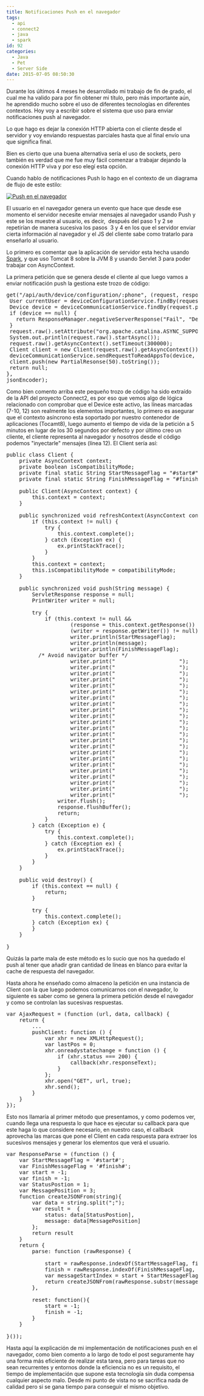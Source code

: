 ```yaml
---
title: Notificaciones Push en el navegador
tags:
  - api
  - connect2
  - java
  - spark
id: 92
categories:
  - Java
  - Pet
  - Server Side
date: 2015-07-05 08:50:30
---
```


Durante los últimos 4 meses he desarrollado mi trabajo de fin de grado, el cual me ha valido para por fin obtener mi título, pero más importante aún, he aprendido mucho sobre el uso de diferentes tecnologías en diferentes contextos. Hoy voy a escribir sobre el sistema que uso para enviar notificaciones push al navegador.

<!-- more -->

Lo que hago es dejar la conexión HTTP abierta con el cliente desde el servidor y voy enviando respuestas parciales hasta que al final envío una que significa final.

Bien es cierto que una buena alternativa sería el uso de sockets, pero también es verdad que me fue muy fácil comenzar a trabajar dejando la conexión HTTP viva y por eso elegí esta opción.

Cuando hablo de notificaciones Push lo hago en el contexto de un diagrama de flujo de este estilo:

[![Push en el navegador](/images/2015/07/Push-en-el-navegador-259x300.jpg)](/images/2015/07/Push-en-el-navegador.jpg)

El usuario en el navegador genera un evento que hace que desde ese momento el servidor necesite enviar mensajes al navegador usando Push y este se los muestre al usuario, es decir,  después del paso 1 y 2 se repetirían de manera sucesiva los pasos  3 y 4 en los que el servidor enviar cierta información al navegador y el JS del cliente sabe como tratarlo para enseñarlo al usuario.

Lo primero es comentar que la aplicación de servidor esta hecha usando [Spark](http://sparkjava.com), y que uso Tomcat 8 sobre la JVM 8 y usando Servlet 3 para poder trabajar con AsyncContext.

La primera petición que se genera desde el cliente al que luego vamos a enviar notificación push la gestiona este trozo de código:
<pre class="lang:java mark:7-10,12 decode:true " title="Crear un cliente">get("/api/auth/device/configuration/:phone", (request, response) -&gt; {
 User currentUser = deviceConfigurationService.findBy(request.session().attribute(CurrentUser));
 Device device = deviceCommunicationService.findBy(request.params("phone"), currentUser);
 if (device == null) {
   return ResponseManager.negativeServerResponse("Fail", "Device not found", 404);
 }
 request.raw().setAttribute("org.apache.catalina.ASYNC_SUPPORTED", true);
 System.out.println(request.raw().startAsync());
 request.raw().getAsyncContext().setTimeout(300000);
 Client client = new Client(request.raw().getAsyncContext());
 deviceCommunicationService.sendRequestToReadAppsTo(device, new DeviceResponseHandler(new Id(device.getNumber(),     currentUser.email()), client));
 client.push(new PartialResonse(50).toString());
 return null;
},
jsonEncoder);</pre>
Como bien comento arriba este pequeño trozo de código ha sido extraído de la API del proyecto Connect2, es por eso que vemos algo de lógica relacionado con comprobar que el Device este activo, las líneas marcadas (7-10, 12) son realmente los elementos importantes, lo primero es asegurar que el contexto asíncrono esta soportado por nuestro contenedor de aplicaciones (Tocamt8), luego aumento el tiempo de vida de la petición a 5 minutos en lugar de los 30 segundos por defecto y por último creo un cliente, el cliente representa al navegador y nosotros desde el código podemos "inyectarle" mensajes (línea 12). El Client sería así:
<pre class="lang:java decode:true mark:36-58" title="Client.java">public class Client {
    private AsyncContext context;
    private boolean isCompatibilityMode;
    private final static String StartMessageFlag = "#start#";
    private final static String FinishMessageFlag = "#finish#";

    public Client(AsyncContext context) {
        this.context = context;
    }

    public synchronized void refreshContext(AsyncContext context, boolean compatibilityMode) {
        if (this.context != null) {
            try {
                this.context.complete();
            } catch (Exception ex) {
                ex.printStackTrace();
            }
        }
        this.context = context;
        this.isCompatibilityMode = compatibilityMode;
    }

    public synchronized void push(String message) {
        ServletResponse response = null;
        PrintWriter writer = null;

        try {
            if (this.context != null &amp;&amp;
                    (response = this.context.getResponse()) != null &amp;&amp;
                    (writer = response.getWriter()) != null) {
                    writer.println(StartMessageFlag);
                    writer.println(message);
                    writer.println(FinishMessageFlag);
          /* Avoid navigator buffer */
                    writer.print("                    ");
                    writer.print("                    ");
                    writer.print("                    ");
                    writer.print("                    ");
                    writer.print("                    ");
                    writer.print("                    ");
                    writer.print("                    ");
                    writer.print("                    ");
                    writer.print("                    ");
                    writer.print("                    ");
                    writer.print("                    ");
                    writer.print("                    ");
                    writer.print("                    ");
                    writer.print("                    ");
                    writer.print("                    ");
                    writer.print("                    ");
                    writer.print("                    ");
                    writer.print("                    ");
                    writer.print("                    ");
                    writer.print("                    ");
                    writer.print("                    ");
                    writer.print("                    ");
                    writer.print("                    ");
                writer.flush();
                response.flushBuffer();
                return;
            }
        } catch (Exception e) {
            try {
                this.context.complete();
            } catch (Exception ex) {
                ex.printStackTrace();
            }
        }
    }

    public void destroy() {
        if (this.context == null) {
            return;
        }

        try {
            this.context.complete();
        } catch (Exception ex) {
        }
    }

}</pre>
Quizás la parte mala de este método es lo sucio que nos ha quedado el push al tener que añadir gran cantidad de líneas en blanco para evitar la cache de respuesta del navegador.

Hasta ahora he enseñado como almaceno la petición en una instancia de Client con la que luego podemos comunicarnos con el navegador, lo siguiente es saber como se genera la primera petición desde el navegador y como se controlan las sucesivas respuestas.
<pre class="lang:js decode:true " title="Enviar la petición desde el navegador">var AjaxRequest = (function (url, data, callback) {
    return {
        ...
        pushClient: function () {
            var xhr = new XMLHttpRequest();
            var lastPos = 0;
            xhr.onreadystatechange = function () {
                if (xhr.status === 200) {
                    callback(xhr.responseText);
                }
            };
            xhr.open("GET", url, true);
            xhr.send();
        }
    }
});</pre>
Esto nos llamaría al primer método que presentamos, y como podemos ver, cuando llega una respuesta lo que hace es ejecutar su callback para que este haga lo que considere necesario, en nuestro caso, el callback aprovecha las marcas que pone el Client en cada respuesta para extraer los sucesivos mensajes y generar los elementos que verá el usuario.
<pre class="lang:js decode:true " title="Tratar el mensaje del Client.java">var ResponseParse = (function () {
    var StartMessageFlag = '#start#';
    var FinishMessageFlag = '#finish#';
    var start = -1;
    var finish = -1;
    var StatusPostion = 1;
    var MessagePosition = 3;
    function createJSONFrom(string){
        var data = string.split(";");
        var result =  {
            status: data[StatusPostion],
            message: data[MessagePosition]
        };
        return result
    }
    return {
        parse: function (rawResponse) {

            start = rawResponse.indexOf(StartMessageFlag, finish != -1 ? finish : 0);
            finish = rawResponse.indexOf(FinishMessageFlag, start);
            var messageStartIndex = start + StartMessageFlag.length;
            return createJSONFrom(rawResponse.substr(messageStartIndex, finish - messageStartIndex))
        },

        reset: function(){
            start = -1;
            finish = -1;
        }
    }

}());</pre>
Hasta aquí la explicación de mi implementación de notificaciones push en el navegador, como bien comento a lo largo de todo el post seguramente hay una forma más eficiente de realizar esta tarea, pero para tareas que no sean recurrentes y entornos donde la eficiencia no es un requisito, el tiempo de implementación que supone esta tecnología sin duda compensa cualquier aspecto malo. Desde mi punto de vista no se sacrifica nada de calidad pero si se gana tiempo para conseguir el mismo objetivo.